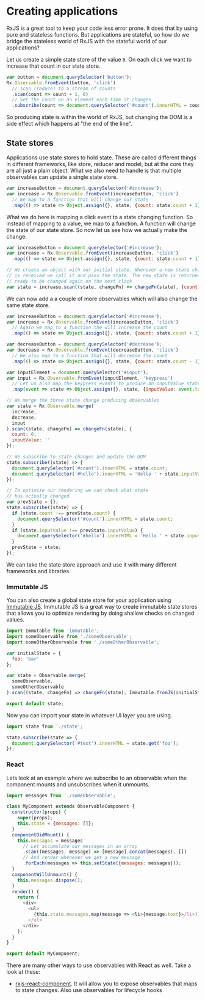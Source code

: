 # Creating applications

RxJS is a great tool to keep your code less error prone. It does that by using pure and stateless functions. But applications are stateful, so how do we bridge the stateless world of RxJS with the stateful world of our applications?

Let us create a simple state store of the value `0`. On each click we want to increase that count in our state store.
```js
var button = document.querySelector('button');
Rx.Observable.fromEvent(button, 'click')
  // scan (reduce) to a stream of counts
  .scan(count => count + 1, 0)
  // Set the count on an element each time it changes
  .subscribe(count => document.querySelector('#count').innerHTML = count);
```
So producing state is within the world of RxJS, but changing the DOM is a side effect which happens at "the end of the line".

## State stores
Applications use state stores to hold state. These are called different things in different frameworks, like store, reducer and model, but at the core they are all just a plain object. What we also need to handle is that multiple observables can update a single state store.

```js
var increaseButton = document.querySelector('#increase');
var increase = Rx.Observable.fromEvent(increaseButton, 'click')
  // We map to a function that will change our state
  .map(() => state => Object.assign({}, state, {count: state.count + 1}));
```

What we do here is mapping a click event to a state changing function. So instead of mapping to a value, we map to a function. A function will change the state of our state store. So now let us see how we actually make the change.

```js
var increaseButton = document.querySelector('#increase');
var increase = Rx.Observable.fromEvent(increaseButton, 'click')
  .map(() => state => Object.assign({}, state, {count: state.count + 1}));

// We create an object with our initial state. Whenever a new state change function
// is received we call it and pass the state. The new state is returned and
// ready to be changed again on the next click
var state = increase.scan((state, changeFn) => changeFn(state), {count: 0});
```

We can now add a a couple of more observables which will also change the same state store.

```js
var increaseButton = document.querySelector('#increase');
var increase = Rx.Observable.fromEvent(increaseButton, 'click')
  // Again we map to a function the will increase the count
  .map(() => state => Object.assign({}, state, {count: state.count + 1}));

var decreaseButton = document.querySelector('#decrease');
var decrease = Rx.Observable.fromEvent(decreaseButton, 'click')
  // We also map to a function that will decrease the count
  .map(() => state => Object.assign({}, state, {count: state.count - 1}));

var inputElement = document.querySelector('#input');
var input = Rx.Observable.fromEvent(inputElement, 'keypress')
  // Let us also map the keypress events to produce an inputValue state
  .map(event => state => Object.assign({}, state, {inputValue: event.target.value}));

// We merge the three state change producing observables
var state = Rx.Observable.merge(
  increase,
  decrease,
  input
).scan((state, changeFn) => changeFn(state), {
  count: 0,
  inputValue: ''
});

// We subscribe to state changes and update the DOM
state.subscribe((state) => {
  document.querySelector('#count').innerHTML = state.count;
  document.querySelector('#hello').innerHTML = 'Hello ' + state.inputValue;
});

// To optimize our rendering we can check what state
// has actually changed
var prevState = {};
state.subscribe((state) => {
  if (state.count !== prevState.count) {
    document.querySelector('#count').innerHTML = state.count;  
  }
  if (state.inputValue !== prevState.inputValue) {
    document.querySelector('#hello').innerHTML = 'Hello ' + state.inputValue;
  }
  prevState = state;
});
```

We can take the state store approach and use it with many different frameworks and libraries.

### Immutable JS
You can also create a global state store for your application using [Immutable JS](https://facebook.github.io/immutable-js/). Immutable JS is a great way to create immutable state stores that allows you to optimize rendering by doing shallow checks on changed values.

<!-- skip-example -->
```js
import Immutable from 'immutable';
import someObservable from './someObservable';
import someOtherObservable from './someOtherObservable';

var initialState = {
  foo: 'bar'
};

var state = Observable.merge(
  someObservable,
  someOtherObservable
).scan((state, changeFn) => changeFn(state), Immutable.fromJS(initialState));

export default state;
```

Now you can import your state in whatever UI layer you are using.

<!-- skip-example -->
```js
import state from './state';

state.subscribe(state => {
  document.querySelector('#text').innerHTML = state.get('foo');
});
```

### React
Lets look at an example where we subscribe to an observable when the component mounts and unsubscribes when it unmounts.

<!-- skip-example -->
```js
import messages from './someObservable';

class MyComponent extends ObservableComponent {
  constructor(props) {
    super(props);
    this.state = {messages: []};
  }
  componentDidMount() {
    this.messages = messages
      // Let accumulate our messages in an array
      .scan((messages, message) => [message].concat(messages), [])
      // And render whenever we get a new message
      .forEach(messages => this.setState({messages: messages}));
  }
  componentWillUnmount() {
    this.messages.dispose();
  }
  render() {
    return (
      <div>
        <ul>
          {this.state.messages.map(message => <li>{message.text}>/li>)}
        </ul>
      </div>
    );
  }
}

export default MyComponent;
```

There are many other ways to use observables with React as well. Take a look at these:

- [rxjs-react-component](https://www.npmjs.com/package/rxjs-react-component). It will allow you to expose observables that maps to state changes. Also use observables for lifecycle hooks
